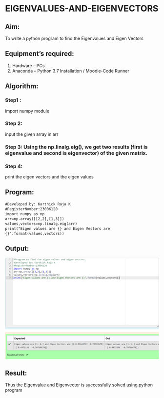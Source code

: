 # EIGENVALUES-AND-EIGENVECTORS
## Aim:
To write a python program to find the Eigenvalues and Eigen Vectors
## Equipment’s required:
1. 	Hardware – PCs
2. 	Anaconda – Python 3.7 Installation / Moodle-Code Runner
## Algorithm:
### Step1 : 
import numpy module
### Step 2: 
input the given array in arr
### Step 3: Using the np.linalg.eig(),  we get two results (first is eigenvalue and second is eigenvector) of the given matrix.
### Step 4: 
print the eigen vectors and the eigen values
## Program:
```#Program to find the eigen values and eigen vectors.
#Developed by: Karthick Raja K
#RegisterNumber:23006120
import numpy as np
arr=np.array([[2,2],[1,3]])
values,vectors=np.linalg.eig(arr)
print("Eigen values are {} and Eigen Vectors are {}".format(values,vectors))
```
## Output:
![output](/Screenshot%202023-07-25%20191015.png)
## Result:
Thus the Eigenvalue and Eigenvector is successfully solved using python program
